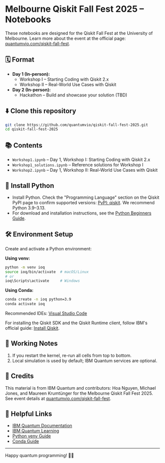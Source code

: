 # Melbourne Qiskit Fall Fest 2025 – Notebooks

These notebooks are designed for the Qiskit Fall Fest at the University of Melbourne. Learn more about the event at the official page: [quantumvio.com/qiskit-fall-fest](https://quantumvio.com/qiskit-fall-fest).


## 🗓️ Format

- **Day 1 (In-person):**
  - Workshop I – Starting Coding with Qiskit 2.x
  - Workshop II – Real-World Use Cases with Qiskit
- **Day 2 (In-person):**
  - Hackathon – Build and showcase your solution (TBD)

## ⬇️ Clone this repository

```bash
git clone https://github.com/quantumvio/qiskit-fall-fest-2025.git
cd qiskit-fall-fest-2025
```


## 📚 Contents

- `Workshop1.ipynb` – Day 1, Workshop I: Starting Coding with Qiskit 2.x
- `Workshop1_solutions.ipynb` – Reference solutions for Workshop I
- `Workshop2.ipynb` – Day 1, Workshop II: Real-World Use Cases with Qiskit

## 🐍 Install Python

- Install Python. Check the "Programming Language" section on the Qiskit PyPI page to confirm supported versions: [PyPI: qiskit](https://pypi.org/project/qiskit/). We recommend Python 3.9–3.13.
- For download and installation instructions, see the [Python Beginners Guide](https://wiki.python.org/moin/BeginnersGuide/Download).

## 🛠️ Environment Setup

Create and activate a Python environment:

**Using venv:**
```bash
python -m venv ioq
source ioq/bin/activate  # macOS/Linux
# or
ioq\Scripts\activate     # Windows
```

**Using Conda:**
```bash
conda create -n ioq python=3.9
conda activate ioq
```

Recommended IDEs: [Visual Studio Code](https://code.visualstudio.com/)

For installing the Qiskit SDK and the Qiskit Runtime client, follow IBM's official guide: [Install Qiskit](https://quantum.cloud.ibm.com/docs/en/guides/install-qiskit).

## 📝 Working Notes

1. If you restart the kernel, re-run all cells from top to bottom.
2. Local simulation is used by default; IBM Quantum services are optional.

## 🙌 Credits

This material is from IBM Quantum and contributors: Hoa Nguyen, Michael Jones, and Maureen Krumtünger for the Melbourne Qiskit Fall Fest 2025. See event details at [quantumvio.com/qiskit-fall-fest](https://quantumvio.com/qiskit-fall-fest).

## 📖 Helpful Links

- [IBM Quantum Documentation](https://quantum.cloud.ibm.com/docs/en/guides)
- [IBM Quantum Learning](https://quantum.cloud.ibm.com/learning/en)
- [Python venv Guide](https://docs.python.org/3/library/venv.html)
- [Conda Guide](https://docs.conda.io/projects/conda/en/latest/user-guide/install/index.html)

---

Happy quantum programming! 🌌✨